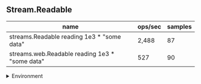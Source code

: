 ## Stream.Readable

|name|ops/sec|samples|
|-|-|-|
|streams.Readable reading 1e3 * "some data"|2,488|87|
|streams.web.Readable reading 1e3 * "some data"|527|90|


<details>
<summary>Environment</summary>

* __Machine:__ linux x64 | 4 vCPUs | 7.6GB Mem
* __Run:__ Tue Nov 07 2023 23:25:41 GMT+0000 (Coordinated Universal Time)
</details>

<!--
{"environment":{"platform":"linux","arch":"x64","cpus":4,"totalMemory":7.6085662841796875},"benchmarks":[{"name":"streams.Readable reading 1e3 * \"some data\"","opsSec":2487.843169065214,"samples":9},{"name":"streams.web.Readable reading 1e3 * \"some data\"","opsSec":526.6831588023518,"samples":4}]}-->
